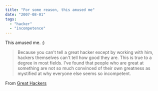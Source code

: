 ```yaml
---
title: "For some reason, this amused me"
date: "2007-08-01"
tags: 
  - "hacker"
  - "incompetence"
---
```


This amused me. :)  
  

> Because you can't tell a great hacker except by working with him, hackers themselves can't tell how good they are. This is true to a degree in most fields. I've found that people who are great at something are not so much convinced of their own greatness as mystified at why everyone else seems so incompetent.

  

From [Great Hackers](http://www.paulgraham.com/gh.html)
